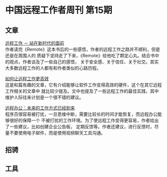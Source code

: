 # 中国远程工作者周刊 第15期

## 文章

[远程工作 － 站在新时代的面前](http://www.littledew.com/blog/1583)  
作者读完《Remote》这本书后的一些感悟，作者的远程工作之路并不顺利，但是还是在周围人的
质疑下坚持走了下来，《Remote》给他吃了颗定心丸。结合书中的观点，作者谈及了一些自己的感悟，
关于安全感、关于信任、关于社交。其实大多数远程工作的人都有和作者类似的心路历程。

[如何让远程工作更高效](http://www.12reads.cn/28222.html)  
这是和篇有趣的文章，它有介绍能够让软件工作变得高效的硬件，这个在其它远程工作相关的文章中
就比较少提及。文中也提及了一些远程工作的最佳实践，其中维护人际往来计划是一个很不错的建议。

[远程办公：未来的工作方式已经到来](http://kuailiyu.cyzone.cn/article/10650.html)  
程序员很容易被打扰，一旦思维中断，需要比较长的时间才能恢复，而远程办公能够很好的保障一个
不被打扰的工作环境。为了使远程工作变得更容易，作者给出了一些建议，比如创建企业公告板，
定期反馈等。作者还建议，进行反馈时，尽量不要使用电子邮件，而是使用视频聊天工具沟通。

## 招骋

## 工具

